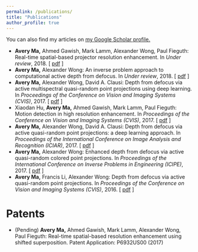```yaml
---
permalink: /publications/
title: "Publications"
author_profile: true
---
```


You can also find my articles on [<u>my Google Scholar profile.</u>](https://scholar.google.ca/citations?user=z6fDbkUAAAAJ&hl=en)

* **Avery Ma,** Ahmed Gawish, Mark Lamm, Alexander Wong, Paul Fieguth: Real-time spatial-based projector resolution enhancement. In _Under review_, 2018. [ [pdf](https://averyma.github.io/files/SID2018_SSPOS.pdf) ] 
* **Avery Ma,** Alexander Wong: An inverse problem approach to computational active depth from defocus. In _Under review_, 2018. [ [pdf](https://averyma.github.io/files/JPCS2018_DfD.pdf) ] 
* **Avery Ma,** Alexander Wong, David A. Clausi: Depth from defocus via active multispectral quasi-random point projections using deep learning. In _Proceedings of the Conference on Vision and Imaging Systems (CVIS)_, 2017. [ [pdf](http://openjournals.uwaterloo.ca/index.php/vsl/article/view/165) ]
* Xiaodan Hu, **Avery Ma,** Ahmed Gawish, Mark Lamm, Paul Fieguth: Motion detection in high resolution enhancement. In _Proceedings of the Conference on Vision and Imaging Systems (CVIS)_, 2017. [ [pdf](http://openjournals.uwaterloo.ca/index.php/vsl/article/view/179) ] 
* **Avery Ma,** Alexander Wong, David A. Clausi: Depth from defocus via active quasi-random point projections: a deep learning approach. In _Proceedings of the International Conference on Image Analysis and Recognition (ICIAR)_, 2017. [ [pdf](https://link.springer.com/chapter/10.1007/978-3-319-59876-5_5) ] 
* **Avery Ma,** Alexander Wong: Enhanced depth from defocus via active quasi-random colored point projections. In _Proceedings of the International Conference on Inverse Problems in Engineering (ICIPE)_, 2017. [ [pdf](https://icipe17.uwaterloo.ca/papers/27TMa.pdf) ] 
* **Avery Ma,** Francis Li, Alexander Wong: Depth from defocus via active quasi-random point projections. In _Proceedings of the Conference on Vision and Imaging Systems (CVIS)_, 2016. [ [pdf](http://openjournals.uwaterloo.ca/index.php/vsl/article/view/96) ]

# Patents
* (Pending) **Avery Ma,** Ahmed Gawish, Mark Lamm, Alexander Wong, Paul Fieguth: Real-time spatial-based resolution enhancement using shifted superposition. Patent Application: P6932US00 (2017)


